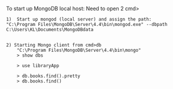 To start up MongoDB local host: Need to open 2 cmd>

    1)  Start up mongod (local server) and assign the path:
    "C:\Program Files\MongoDB\Server\4.4\bin\mongod.exe" --dbpath C:\Users\KL\Documents\MongoDBdata


    2) Starting Mongo client from cmd>db
        "C:\Program Files\MongoDB\Server\4.4\bin\mongo"
        > show dbs

        > use libraryApp

        > db.books.find().pretty
        > db.books.find()